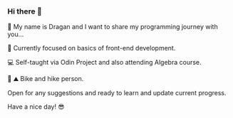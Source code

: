 ### Hi there :wave:

:man: My name is Dragan and I want to share my programming journey with you...

:notebook: Currently focused on basics of front-end development.

:computer: Self-taught via Odin Project and also attending Algebra course.

:bicyclist: :mountain: Bike and hike person.

Open for any suggestions and ready to learn and update current progress.

Have a nice day! :sunglasses:




<!--
**ReaperJolly/ReaperJolly** is a ✨ _special_ ✨ repository because its `README.md` (this file) appears on your GitHub profile.

Here are some ideas to get you started:

- 🔭 I’m currently working on 
- 🌱 I’m currently learning ...
- 👯 I’m looking to collaborate on ...
- 🤔 I’m looking for help with ...
- 💬 Ask me about ...
- 📫 How to reach me: ...
- 😄 Pronouns: ...
- ⚡ Fun fact: ...
-->
